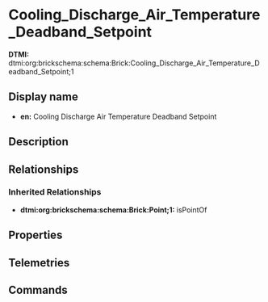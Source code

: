 # Cooling_Discharge_Air_Temperature_Deadband_Setpoint
**DTMI:** dtmi:org:brickschema:schema:Brick:Cooling_Discharge_Air_Temperature_Deadband_Setpoint;1
## Display name
- **en:** Cooling Discharge Air Temperature Deadband Setpoint
## Description
## Relationships
### Inherited Relationships
* **dtmi:org:brickschema:schema:Brick:Point;1:** isPointOf
## Properties
## Telemetries
## Commands
